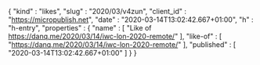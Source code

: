 {
  "kind" : "likes",
  "slug" : "2020/03/v4zun",
  "client_id" : "https://micropublish.net",
  "date" : "2020-03-14T13:02:42.667+01:00",
  "h" : "h-entry",
  "properties" : {
    "name" : [ "Like of https://danq.me/2020/03/14/iwc-lon-2020-remote/" ],
    "like-of" : [ "https://danq.me/2020/03/14/iwc-lon-2020-remote/" ],
    "published" : [ "2020-03-14T13:02:42.667+01:00" ]
  }
}
